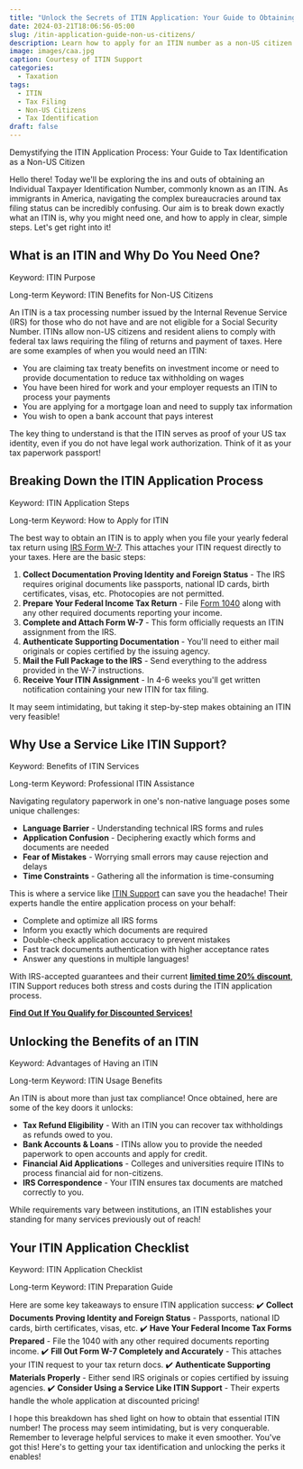 ```yaml
---
title: "Unlock the Secrets of ITIN Application: Your Guide to Obtaining an ITIN Number for Non-US Citizens"
date: 2024-03-21T18:06:56-05:00
slug: /itin-application-guide-non-us-citizens/
description: Learn how to apply for an ITIN number as a non-US citizen without a Social Security Number and simplify your tax filing process with our expert assistance and 20% discount until February 1, 2024.
image: images/caa.jpg
caption: Courtesy of ITIN Support
categories:
  - Taxation
tags:
  - ITIN
  - Tax Filing
  - Non-US Citizens
  - Tax Identification
draft: false
---
```


Demystifying the ITIN Application Process: Your Guide to Tax Identification as a Non-US Citizen

Hello there! Today we'll be exploring the ins and outs of obtaining an Individual Taxpayer Identification Number, commonly known as an ITIN. As immigrants in America, navigating the complex bureaucracies around tax filing status can be incredibly confusing. Our aim is to break down exactly what an ITIN is, why you might need one, and how to apply in clear, simple steps. Let's get right into it!

## What is an ITIN and Why Do You Need One?

Keyword: ITIN Purpose

Long-term Keyword: ITIN Benefits for Non-US Citizens

An ITIN is a tax processing number issued by the Internal Revenue Service (IRS) for those who do not have and are not eligible for a Social Security Number. ITINs allow non-US citizens and resident aliens to comply with federal tax laws requiring the filing of returns and payment of taxes. Here are some examples of when you would need an ITIN:
- You are claiming tax treaty benefits on investment income or need to provide documentation to reduce tax withholding on wages
- You have been hired for work and your employer requests an ITIN to process your payments
- You are applying for a mortgage loan and need to supply tax information
- You wish to open a bank account that pays interest

The key thing to understand is that the ITIN serves as proof of your US tax identity, even if you do not have legal work authorization. Think of it as your tax paperwork passport!

## Breaking Down the ITIN Application Process

Keyword: ITIN Application Steps

Long-term Keyword: How to Apply for ITIN

The best way to obtain an ITIN is to apply when you file your yearly federal tax return using [IRS Form W-7](https://www.irs.gov/pub/irs-pdf/fw7.pdf). This attaches your ITIN request directly to your taxes. Here are the basic steps:
1. **Collect Documentation Proving Identity and Foreign Status** - The IRS requires original documents like passports, national ID cards, birth certificates, visas, etc. Photocopies are not permitted.
2. **Prepare Your Federal Income Tax Return** - File [Form 1040](https://www.irs.gov/pub/irs-pdf/f1040.pdf) along with any other required documents reporting your income.
3. **Complete and Attach Form W-7** - This form officially requests an ITIN assignment from the IRS.
4. **Authenticate Supporting Documentation** - You'll need to either mail originals or copies certified by the issuing agency.
5. **Mail the Full Package to the IRS** - Send everything to the address provided in the W-7 instructions.
6. **Receive Your ITIN Assignment** - In 4-6 weeks you'll get written notification containing your new ITIN for tax filing.

It may seem intimidating, but taking it step-by-step makes obtaining an ITIN very feasible!

## Why Use a Service Like ITIN Support?

Keyword: Benefits of ITIN Services

Long-term Keyword: Professional ITIN Assistance

Navigating regulatory paperwork in one's non-native language poses some unique challenges:
- **Language Barrier** - Understanding technical IRS forms and rules
- **Application Confusion** - Deciphering exactly which forms and documents are needed
- **Fear of Mistakes** - Worrying small errors may cause rejection and delays
- **Time Constraints** - Gathering all the information is time-consuming

This is where a service like [ITIN Support](https://www.itin.support) can save you the headache! Their experts handle the entire application process on your behalf:
- Complete and optimize all IRS forms
- Inform you exactly which documents are required
- Double-check application accuracy to prevent mistakes
- Fast track documents authentication with higher acceptance rates
- Answer any questions in multiple languages!

With IRS-accepted guarantees and their current [**limited time 20% discount**](https://www.itin.support/pricing), ITIN Support reduces both stress and costs during the ITIN application process.

**[Find Out If You Qualify for Discounted Services!](https://www.itin.support/pricing)**

## Unlocking the Benefits of an ITIN

Keyword: Advantages of Having an ITIN

Long-term Keyword: ITIN Usage Benefits

An ITIN is about more than just tax compliance! Once obtained, here are some of the key doors it unlocks:
- **Tax Refund Eligibility** - With an ITIN you can recover tax withholdings as refunds owed to you.
- **Bank Accounts & Loans** - ITINs allow you to provide the needed paperwork to open accounts and apply for credit.
- **Financial Aid Applications** - Colleges and universities require ITINs to process financial aid for non-citizens.
- **IRS Correspondence** - Your ITIN ensures tax documents are matched correctly to you.

While requirements vary between institutions, an ITIN establishes your standing for many services previously out of reach!

## Your ITIN Application Checklist

Keyword: ITIN Application Checklist

Long-term Keyword: ITIN Preparation Guide

Here are some key takeaways to ensure ITIN application success:
✔️ **Collect Documents Proving Identity and Foreign Status** - Passports, national ID cards, birth certificates, visas, etc.
✔️ **Have Your Federal Income Tax Forms Prepared** - File the 1040 with any other required documents reporting income.
✔️ **Fill Out Form W-7 Completely and Accurately** - This attaches your ITIN request to your tax return docs.
✔️ **Authenticate Supporting Materials Properly** - Either send IRS originals or copies certified by issuing agencies.
✔️ **Consider Using a Service Like ITIN Support** - Their experts handle the whole application at discounted pricing!

I hope this breakdown has shed light on how to obtain that essential ITIN number! The process may seem intimidating, but is very conquerable. Remember to leverage helpful services to make it even smoother. You've got this! Here's to getting your tax identification and unlocking the perks it enables!
